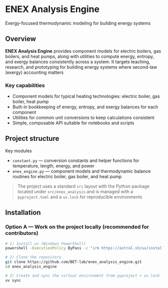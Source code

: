 # ENEX Analysis Engine

Exergy-focused thermodynamic modeling for building energy systems

## Overview

**ENEX Analysis Engine** provides component models for electric boilers, gas boilers, and heat pumps, along with utilities to compute energy, entropy, and exergy balances consistently across a system. It targets teaching, research, and prototyping for building energy systems where second-law (exergy) accounting matters

### Key capabilities

- Component models for typical heating technologies: electric boiler, gas boiler, heat pump  
- Built-in bookkeeping of energy, entropy, and exergy balances for each component  
- Utilities for common unit conversions to keep calculations consistent  
- Simple, composable API suitable for notebooks and scripts

## Project structure

Key modules

- `constant.py` — conversion constants and helper functions for temperature, length, energy, and power  
- `enex_engine.py` — component models and thermodynamic balance routines for electric boiler, gas boiler, and heat pump  

> The project uses a standard `src` layout with the Python package located under `src/enex_analysis` and is managed with a `pyproject.toml` and a `uv.lock` for reproducible environments

## Installation

### Option A — Work on the project locally (recommended for contributors)

```bash
# 1) Install uv (Windows PowerShell)
powershell -ExecutionPolicy ByPass -c "irm https://astral.sh/uv/install.ps1 | iex"

# 2) Clone the repository
git clone https://github.com/BET-lab/enex_analysis_engine.git
cd enex_analysis_engine

# 3) Create and sync the virtual environment from pyproject + uv.lock
uv sync
